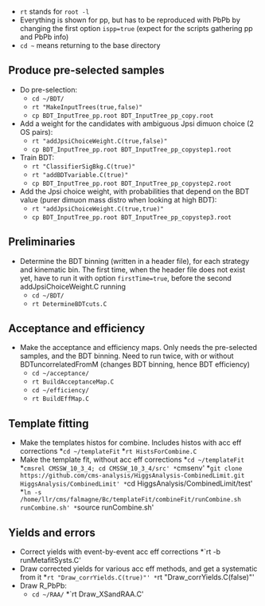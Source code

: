 * `rt` stands for `root -l`
* Everything is shown for pp, but has to be reproduced with PbPb by changing the first option `ispp=true` (expect for the scripts gathering pp and PbPb info)
* `cd ~` means returning to the base directory

## Produce pre-selected samples

- Do pre-selection:
  * `cd ~/BDT/`
  * `rt "MakeInputTrees(true,false)"`
  * `cp BDT_InputTree_pp.root BDT_InputTree_pp_copy.root`
- Add a weight for the candidates with ambiguous Jpsi dimuon choice (2 OS pairs):
  * `rt "addJpsiChoiceWeight.C(true,false)"`
  * `cp BDT_InputTree_pp.root BDT_InputTree_pp_copystep1.root`
- Train BDT:
  * `rt "ClassifierSigBkg.C(true)"`
  * `rt "addBDTvariable.C(true)"`
  * `cp BDT_InputTree_pp.root BDT_InputTree_pp_copystep2.root`
- Add the Jpsi choice weight, with probabilities that depend on the BDT value (purer dimuon mass distro when looking at high BDT):
  * `rt "addJpsiChoiceWeight.C(true,true)"`
  * `cp BDT_InputTree_pp.root BDT_InputTree_pp_copystep3.root`

## Preliminaries
- Determine the BDT binning (written in a header file), for each strategy and kinematic bin. The first time, when the header file does not exist yet, have to run it with option `firstTime=true`, before the second addJpsiChoiceWeight.C running 
  * `cd ~/BDT/`
  * `rt DetermineBDTcuts.C`

## Acceptance and efficiency
- Make the acceptance and efficiency maps. Only needs the pre-selected samples, and the BDT binning. Need to run twice, with or without BDTuncorrelatedFromM (changes BDT binning, hence BDT efficiency)
  * `cd ~/acceptance/`
  * `rt BuildAcceptanceMap.C`
  * `cd ~/efficiency/`
  * `rt BuildEffMap.C`

## Template fitting 
- Make the templates histos for combine. Includes histos with acc eff corrections
  *`cd ~/templateFit`
  *`rt HistsForCombine.C`
- Make the template fit, without acc eff corrections
  *`cd ~/templateFit`
  *`cmsrel CMSSW_10_3_4; cd CMSSW_10_3_4/src'
  *`cmsenv'
  *`git clone https://github.com/cms-analysis/HiggsAnalysis-CombinedLimit.git HiggsAnalysis/CombinedLimit'
  *`cd HiggsAnalysis/CombinedLimit/test'
  *`ln -s /home/llr/cms/falmagne/Bc/templateFit/combineFit/runCombine.sh runCombine.sh'
  *`source runCombine.sh'

## Yields and errors
- Correct yields with event-by-event acc eff corrections
  *`rt -b runMetafitSysts.C'
- Draw corrected yields for various acc eff methods, and get a systematic from it
  *`rt "Draw_corrYields.C(true)"'
  *`rt "Draw_corrYields.C(false)"'
- Draw R_PbPb:
  * `cd ~/RAA/`
  *`rt Draw_XSandRAA.C'